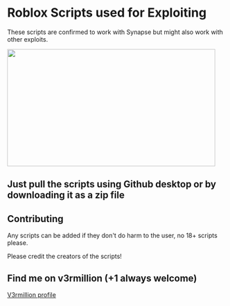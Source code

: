 # Roblox Scripts used for Exploiting

These scripts are confirmed to work with Synapse but might also work with other exploits.

<img src="https://i.imgur.com/xhVJFZX.gif" href="https://x.synapse.to/" width="480" height="270" />



## Just pull the scripts using Github desktop or by downloading it as a zip file



## Contributing
Any scripts can be added if they don't do harm to the user, no 18+ scripts please.

Please credit the creators of the scripts!

## Find me on v3rmillion (+1 always welcome)
[V3rmillion profile](https://v3rmillion.net/member.php?action=profile&uid=189081)
